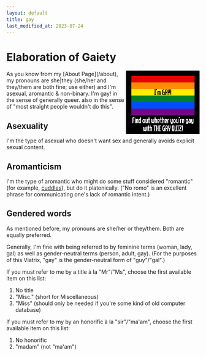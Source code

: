 ```yaml
---
layout: default
title: gay
last_modified_at: 2023-07-24
---
```

# Elaboration of Gaiety
<aside style="float:right"><a href="/gayquiz"><img src="/gayquiz/resultdark.png" alt="I'm GAY! Find out whether you're gay with THE GAY QUIZ!"></a></aside>
As you know from my [About Page](/about), my pronouns are she|they (she/her and they/them are both fine; use either) and I'm asexual, aromantic & non-binary.  
I'm gay! in the sense of generally queer. also in the sense of "most straight people wouldn't do this".

## Asexuality

I'm the type of asexual who doesn't want sex and generally avoids explicit sexual content.

## Aromanticism

I'm the type of aromantic who might do some stuff considered "romantic" (for example, [cuddles](/cuddle )), but do it platonically. ("No romo" is an excellent phrase for communicating one's lack of romantic intent.)

## Gendered words

As mentioned before, my pronouns are she/her or they/them. Both are equally preferred.

Generally, I'm fine with being referred to by feminine terms (woman, lady, gal) as well as gender-neutral terms (person, adult, gay). (For the purposes of this Viatrix, "gay" is the gender-neutral form of "guy"/"gal".)

If you must refer to me by a title à la "Mr"/"Ms", choose the first available item on this list:

1. No title
2. "Misc." (short for Miscellaneous)
3. "Miss" (should only be needed if you're some kind of old computer database)

If you must refer to my by an honorific à la "sir"/"ma'am", choose the first available item on this list:

1. No honorific
2. "madam" (not "ma'am")
